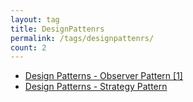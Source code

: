 ```yaml
---
layout: tag
title: DesignPattenrs
permalink: /tags/designpattenrs/
count: 2
---
```


- [Design Patterns - Observer Pattern [1]](https://jbb9229.github.io/blog/202005/observer-pattern-01)
- [Design Patterns - Strategy Pattern](https://jbb9229.github.io/blog/202004/strategy-pattern)
